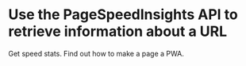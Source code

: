 
# Use the PageSpeedInsights API to retrieve information about a URL

Get speed stats. 
Find out how to make a page a PWA.


